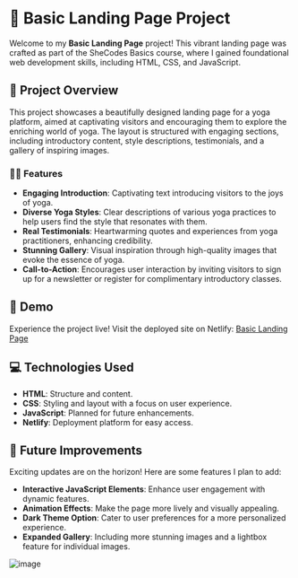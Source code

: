 # 🌟 Basic Landing Page Project

Welcome to my **Basic Landing Page** project! This vibrant landing page was crafted as part of the SheCodes Basics course, where I gained foundational web development skills, including HTML, CSS, and JavaScript. 

## 🎨 Project Overview

This project showcases a beautifully designed landing page for a yoga platform, aimed at captivating visitors and encouraging them to explore the enriching world of yoga. The layout is structured with engaging sections, including introductory content, style descriptions, testimonials, and a gallery of inspiring images.

### 🧘‍♀️ Features

- **Engaging Introduction**: Captivating text introducing visitors to the joys of yoga.
- **Diverse Yoga Styles**: Clear descriptions of various yoga practices to help users find the style that resonates with them.
- **Real Testimonials**: Heartwarming quotes and experiences from yoga practitioners, enhancing credibility.
- **Stunning Gallery**: Visual inspiration through high-quality images that evoke the essence of yoga.
- **Call-to-Action**: Encourages user interaction by inviting visitors to sign up for a newsletter or register for complimentary introductory classes.

## 🚀 Demo

Experience the project live! Visit the deployed site on Netlify: [Basic Landing Page](https://website-basic-landing-page.netlify.app/)

## 💻 Technologies Used

- **HTML**: Structure and content.
- **CSS**: Styling and layout with a focus on user experience.
- **JavaScript**: Planned for future enhancements.
- **Netlify**: Deployment platform for easy access.

## 🌈 Future Improvements

Exciting updates are on the horizon! Here are some features I plan to add:

- **Interactive JavaScript Elements**: Enhance user engagement with dynamic features.
- **Animation Effects**: Make the page more lively and visually appealing.
- **Dark Theme Option**: Cater to user preferences for a more personalized experience.
- **Expanded Gallery**: Including more stunning images and a lightbox feature for individual images.

![image](https://github.com/user-attachments/assets/dd02ed2b-8c31-4c27-88f8-b402d227d1f4)

